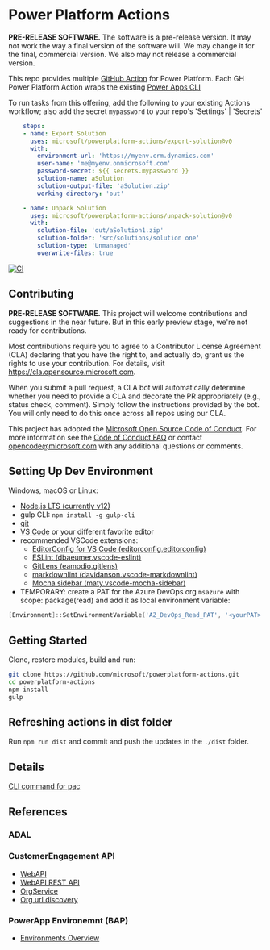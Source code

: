 # Power Platform Actions

**PRE-RELEASE SOFTWARE.** The software is a pre-release version. It may not work the way a final version of the software will. We may change it for the final, commercial version. We also may not release a commercial version.

This repo provides multiple [GitHub Action](https://help.github.com/en/actions) for Power Platform.
Each GH Power Platform Action wraps the existing [Power Apps CLI](https://docs.microsoft.com/en-us/powerapps/developer/common-data-service/powerapps-cli)

To run tasks from this offering, add the following to your existing Actions workflow; also add the secret `mypassword` to your repo's 'Settings' | 'Secrets'

```yaml
    steps:
    - name: Export Solution
      uses: microsoft/powerplatform-actions/export-solution@v0
      with:
        environment-url: 'https://myenv.crm.dynamics.com'
        user-name: 'me@myenv.onmicrosoft.com'
        password-secret: ${{ secrets.mypassword }}
        solution-name: aSolution
        solution-output-file: 'aSolution.zip'
        working-directory: 'out'

    - name: Unpack Solution
      uses: microsoft/powerplatform-actions/unpack-solution@v0
      with:
        solution-file: 'out/aSolution1.zip'
        solution-folder: 'src/solutions/solution one'
        solution-type: 'Unmanaged'
        overwrite-files: true
```

[![CI](https://github.com/microsoft/powerplatform-actions/workflows/CI/badge.svg)](https://github.com/microsoft/powerplatform-actions/actions?query=workflow%3ACI)

## Contributing

**PRE-RELEASE SOFTWARE.**
This project will welcome contributions and suggestions in the near future. But in this early preview stage, we're not ready for contributions.

Most contributions require you to agree to a
Contributor License Agreement (CLA) declaring that you have the right to, and actually do, grant us
the rights to use your contribution. For details, visit https://cla.opensource.microsoft.com.

When you submit a pull request, a CLA bot will automatically determine whether you need to provide
a CLA and decorate the PR appropriately (e.g., status check, comment). Simply follow the instructions
provided by the bot. You will only need to do this once across all repos using our CLA.

This project has adopted the [Microsoft Open Source Code of Conduct](https://opensource.microsoft.com/codeofconduct/).
For more information see the [Code of Conduct FAQ](https://opensource.microsoft.com/codeofconduct/faq/) or
contact [opencode@microsoft.com](mailto:opencode@microsoft.com) with any additional questions or comments.

## Setting Up Dev Environment

Windows, macOS or Linux:

- [Node.js LTS (currently v12)](https://nodejs.org/en/download/)
- gulp CLI: ```npm install -g gulp-cli```
- [git](https://git-scm.com/downloads)
- [VS Code](https://code.visualstudio.com/Download) or your different favorite editor
- recommended VSCode extensions:
  - [EditorConfig for VS Code (editorconfig.editorconfig)](https://github.com/editorconfig/editorconfig-vscode)
  - [ESLint (dbaeumer.vscode-eslint)](https://github.com/Microsoft/vscode-eslint)
  - [GitLens (eamodio.gitlens)](https://github.com/eamodio/vscode-gitlens)
  - [markdownlint (davidanson.vscode-markdownlint)](https://github.com/DavidAnson/vscode-markdownlint)
  - [Mocha sidebar (maty.vscode-mocha-sidebar)](https://github.com/maty21/mocha-sidebar)
- TEMPORARY: create a PAT for the Azure DevOps org ```msazure``` with scope: package(read) and add it as local environment variable:
```Powershell
[Environment]::SetEnvironmentVariable('AZ_DevOps_Read_PAT', '<yourPAT>', [EnvironmentVariableTarget]::User)
```

## Getting Started

Clone, restore modules, build and run:

```bash
git clone https://github.com/microsoft/powerplatform-actions.git
cd powerplatform-actions
npm install
gulp
```

## Refreshing actions in dist folder

Run ```npm run dist``` and commit and push the updates in the ```./dist``` folder.

## Details

[CLI command for pac](https://docs.microsoft.com/en-us/powerapps/developer/common-data-service/powerapps-cli#solution)

## References

### ADAL

### CustomerEngagement API

- [WebAPI](https://docs.microsoft.com/en-us/powerapps/developer/common-data-service/webapi/overview)
- [WebAPI REST API](https://docs.microsoft.com/en-us/dynamics365/customer-engagement/web-api/about?view=dynamics-ce-odata-9)
- [OrgService](https://docs.microsoft.com/en-us/powerapps/developer/common-data-service/org-service/overview)
- [Org url discovery](https://docs.microsoft.com/en-us/powerapps/developer/common-data-service/webapi/discover-url-organization-web-api)

### PowerApp Environemnt (BAP)

- [Environments Overview](https://docs.microsoft.com/en-us/power-platform/admin/environments-overview)
